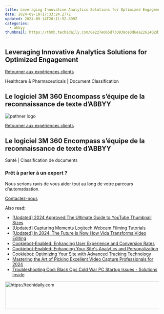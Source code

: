 ```yaml
---
title: Leveraging Innovative Analytics Solutions for Optimized Engagement
date: 2024-09-10T17:33:24.277Z
updated: 2024-09-14T20:11:52.899Z
categories:
  - abbyy
thumbnail: https://thmb.techidaily.com/8e227e065d730938ce0d6ea2261402d78760be14848998b4f825537e8b545d45.jpg
---
```


## Leveraging Innovative Analytics Solutions for Optimized Engagement

[Retourner aux expériences clients](https://tools.techidaily.com/abbyy/products/)

Healthcare & Pharmaceuticals | Document Classification

## Le logiciel 3M 360 Encompass s’équipe de la reconnaissance de texte d’ABBYY

![pathner logo](https://content.abbyy.com/-/media/project/abbyy/abbyy/logos-white/fr/66416.png?h=40&iar=0&w=120)

[Retourner aux expériences clients](https://tools.techidaily.com/abbyy/products/)

## Le logiciel 3M 360 Encompass s’équipe de la reconnaissance de texte d’ABBYY

Santé | Classification de documents 

### Prêt à parler à un expert ?

Nous serions ravis de vous aider tout au long de votre parcours d’automatisation.

[Contactez-nous](https://tools.techidaily.com/abbyy/products/)

<ins class="adsbygoogle"
     style="display:block"
     data-ad-format="autorelaxed"
     data-ad-client="ca-pub-7571918770474297"
     data-ad-slot="1223367746"></ins>

<ins class="adsbygoogle"
     style="display:block"
     data-ad-client="ca-pub-7571918770474297"
     data-ad-slot="8358498916"
     data-ad-format="auto"
     data-full-width-responsive="true"></ins>

<span class="atpl-alsoreadstyle">Also read:</span>
<div><ul>
<li><a href="https://youtube-web.techidaily.com/ed-2024-approved-the-ultimate-guide-to-youtube-thumbnail-sizes/"><u>[Updated] 2024 Approved The Ultimate Guide to YouTube Thumbnail Sizes</u></a></li>
<li><a href="https://screen-activity-recording.techidaily.com/updated-capturing-moments-logitech-webcam-filming-tutorials/"><u>[Updated] Capturing Moments Logitech Webcam Filming Tutorials</u></a></li>
<li><a href="https://fox-helps.techidaily.com/updated-in-2024-the-future-is-now-how-vida-transforms-video-editing/"><u>[Updated] In 2024, The Future Is Now How Vida Transforms Video Editing</u></a></li>
<li><a href="https://solve-marvelous.techidaily.com/cookiebot-enabled-enhancing-user-experience-and-conversion-rates/"><u>Cookiebot-Enabled: Enhancing User Experience and Conversion Rates</u></a></li>
<li><a href="https://solve-marvelous.techidaily.com/cookiebot-enabled-enhancing-your-sites-analytics-and-personalization/"><u>Cookiebot-Enabled: Enhancing Your Site's Analytics and Personalization</u></a></li>
<li><a href="https://solve-marvelous.techidaily.com/cookiebot-optimizing-your-site-with-advanced-tracking-technology/"><u>Cookiebot: Optimizing Your Site with Advanced Tracking Technology</u></a></li>
<li><a href="https://extra-guidance.techidaily.com/mastering-the-art-of-picking-excellent-video-capture-professionals-for-2024/"><u>Mastering the Art of Picking Excellent Video Capture Professionals for 2024</u></a></li>
<li><a href="https://win-blog.techidaily.com/troubleshooting-cod-black-ops-cold-war-pc-startup-issues-solutions-inside/"><u>Troubleshooting Cod: Black Ops Cold War PC Startup Issues - Solutions Inside</u></a></li>
</ul></div>

<!-- affiliate ads begin -->
<a href="https://appsumo.8odi.net/c/5597632/2118324/7443" target="_top" id="2118324">
  <img src="//a.impactradius-go.com/display-ad/7443-2118324" border="0" alt="https://techidaily.com" width="600" height="90"/>
</a>
<img height="0" width="0" src="https://appsumo.8odi.net/i/5597632/2118324/7443" style="position:absolute;visibility:hidden;" border="0" />
<!-- affiliate ads end -->

